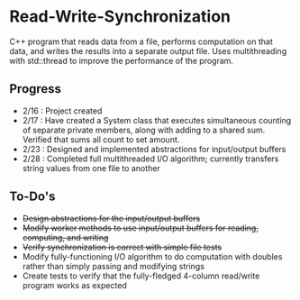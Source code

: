 # Read-Write-Synchronization
C++ program that reads data from a file, performs computation on that data, and writes the results into a separate output file.  Uses multithreading with std::thread to improve the performance of the program.

## Progress
- 2/16 : Project created
- 2/17 : Have created a System class that executes simultaneous counting of separate private members, along with adding to a shared sum.  Verified that sums all count to set amount.
- 2/23 : Designed and implemented abstractions for input/output buffers
- 2/28 : Completed full multithreaded I/O algorithm; currently transfers string values from one file to another

## To-Do's
- ~~Design abstractions for the input/output buffers~~
- ~~Modify worker methods to use input/output buffers for reading, computing, and writing~~
- ~~Verify synchronization is correct with simple file tests~~
- Modify fully-functioning I/O algorithm to do computation with doubles rather than simply passing and modifying strings
- Create tests to verify that the fully-fledged 4-column read/write program works as expected
